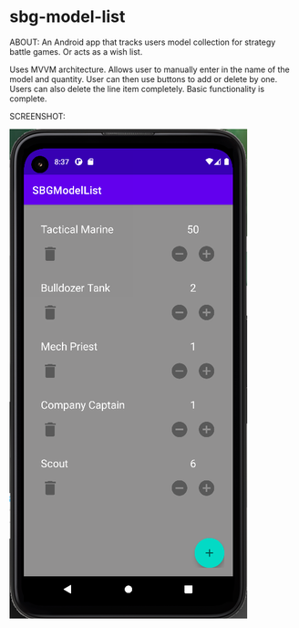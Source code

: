 # sbg-model-list

ABOUT:
An Android app that tracks users model collection for strategy battle games. Or acts as a wish list.

Uses MVVM architecture. Allows user to manually enter in the name of the model and quantity. User can then use buttons to add or delete by one. Users can also delete the line item completely. Basic functionality is complete.

SCREENSHOT:

![One](https://raw.githubusercontent.com/amvitkus/sbg-model-list/master/sbgml1.png)
